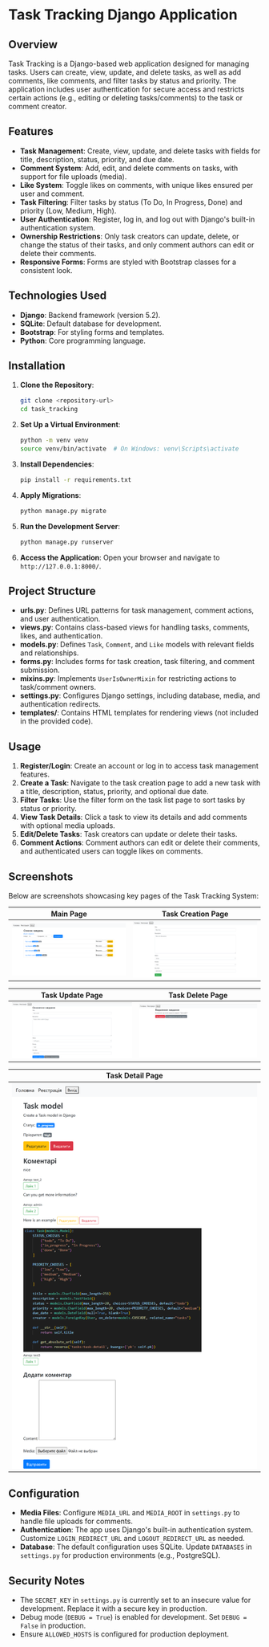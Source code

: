 # Task Tracking Django Application

## Overview
Task Tracking is a Django-based web application designed for managing tasks. Users can create, view, update, and delete tasks, as well as add comments, like comments, and filter tasks by status and priority. The application includes user authentication for secure access and restricts certain actions (e.g., editing or deleting tasks/comments) to the task or comment creator.

## Features
- **Task Management**: Create, view, update, and delete tasks with fields for title, description, status, priority, and due date.
- **Comment System**: Add, edit, and delete comments on tasks, with support for file uploads (media).
- **Like System**: Toggle likes on comments, with unique likes ensured per user and comment.
- **Task Filtering**: Filter tasks by status (To Do, In Progress, Done) and priority (Low, Medium, High).
- **User Authentication**: Register, log in, and log out with Django's built-in authentication system.
- **Ownership Restrictions**: Only task creators can update, delete, or change the status of their tasks, and only comment authors can edit or delete their comments.
- **Responsive Forms**: Forms are styled with Bootstrap classes for a consistent look.

## Technologies Used
- **Django**: Backend framework (version 5.2).
- **SQLite**: Default database for development.
- **Bootstrap**: For styling forms and templates.
- **Python**: Core programming language.

## Installation
1. **Clone the Repository**:
   ```bash
   git clone <repository-url>
   cd task_tracking
   ```

2. **Set Up a Virtual Environment**:
   ```bash
   python -m venv venv
   source venv/bin/activate  # On Windows: venv\Scripts\activate
   ```

3. **Install Dependencies**:
   ```bash
   pip install -r requirements.txt
   ```

4. **Apply Migrations**:
   ```bash
   python manage.py migrate
   ```

5. **Run the Development Server**:
   ```bash
   python manage.py runserver
   ```

6. **Access the Application**:
   Open your browser and navigate to `http://127.0.0.1:8000/`.

## Project Structure
- **urls.py**: Defines URL patterns for task management, comment actions, and user authentication.
- **views.py**: Contains class-based views for handling tasks, comments, likes, and authentication.
- **models.py**: Defines `Task`, `Comment`, and `Like` models with relevant fields and relationships.
- **forms.py**: Includes forms for task creation, task filtering, and comment submission.
- **mixins.py**: Implements `UserIsOwnerMixin` for restricting actions to task/comment owners.
- **settings.py**: Configures Django settings, including database, media, and authentication redirects.
- **templates/**: Contains HTML templates for rendering views (not included in the provided code).

## Usage
1. **Register/Login**: Create an account or log in to access task management features.
2. **Create a Task**: Navigate to the task creation page to add a new task with a title, description, status, priority, and optional due date.
3. **Filter Tasks**: Use the filter form on the task list page to sort tasks by status or priority.
4. **View Task Details**: Click a task to view its details and add comments with optional media uploads.
5. **Edit/Delete Tasks**: Task creators can update or delete their tasks.
6. **Comment Actions**: Comment authors can edit or delete their comments, and authenticated users can toggle likes on comments.

## Screenshots

Below are screenshots showcasing key pages of the Task Tracking System:

| Main Page |Task Creation Page |
|-----------|--------------|
| ![Main Page](screenshots/main_page.png) | ![Task Creation Page](screenshots/task_create.png) |

| Task Update Page | Task Delete Page |
|-----------------|---------------|
| ![Task Update Page](screenshots/task_update.png) | ![Task Delete Page](screenshots/task_delete.png) |

| Task Detail Page |
|------------|
| ![Task Detail Page](screenshots/task_detail.png) |

## Configuration
- **Media Files**: Configure `MEDIA_URL` and `MEDIA_ROOT` in `settings.py` to handle file uploads for comments.
- **Authentication**: The app uses Django's built-in authentication system. Customize `LOGIN_REDIRECT_URL` and `LOGOUT_REDIRECT_URL` as needed.
- **Database**: The default configuration uses SQLite. Update `DATABASES` in `settings.py` for production environments (e.g., PostgreSQL).

## Security Notes
- The `SECRET_KEY` in `settings.py` is currently set to an insecure value for development. Replace it with a secure key in production.
- Debug mode (`DEBUG = True`) is enabled for development. Set `DEBUG = False` in production.
- Ensure `ALLOWED_HOSTS` is configured for production deployment.
